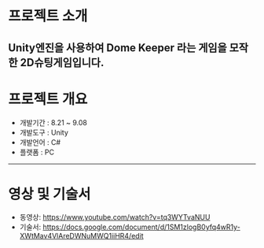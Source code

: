 # 프로젝트 소개


Unity엔진을 사용하여 Dome Keeper 라는 게임을 모작한 2D슈팅게임입니다.
----------------------------------------------
# 프로젝트 개요 
* 개발기간 : 8.21 ~ 9.08
* 개발도구 : Unity
* 개발언어 : C#
* 플랫폼 : PC
----------------------------------------------
# 영상 및 기술서 
* 동영상: https://www.youtube.com/watch?v=tq3WYTvaNUU
* 기술서: https://docs.google.com/document/d/1SM1zlogB0yfq4wR1y-XWtMav4VlAreDWNuMWQ1iiHR4/edit
